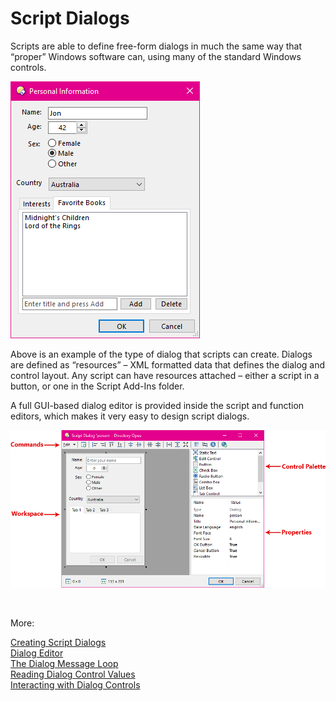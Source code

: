 # Script Dialogs

Scripts are able to define free-form dialogs in much the same way that “proper” Windows software can, using many of the standard Windows controls.

![](/Manual/images/media/image057.png)

  
Above is an example of the type of dialog that scripts can create. Dialogs are defined as “resources” – XML formatted data that defines the dialog and control layout. Any script can have resources attached – either a script in a button, or one in the Script Add-Ins folder.

A full GUI-based dialog editor is provided inside the script and function editors, which makes it very easy to design script dialogs.

![](/Manual/images/media/image059.png)

 

More:

[Creating Script Dialogs](/Manual/scripting/script_dialogs/creating_script_dialogs.md)  
[Dialog Editor](script_editor/editors/dialog_editor/RAEDME.md)  
[The Dialog Message Loop](/Manual/scripting/script_dialogs/the_dialog_message_loop/RAEDME.md)  
[Reading Dialog Control Values](/Manual/scripting/script_dialogs/reading_dialog_control_values.md)  
[Interacting with Dialog Controls](/Manual/scripting/script_dialogs/interacting_with_dialog_controls.md)  
